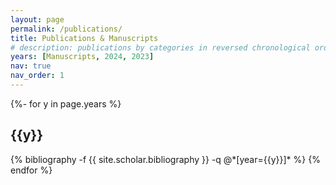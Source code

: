 ```yaml
---
layout: page
permalink: /publications/
title: Publications & Manuscripts
# description: publications by categories in reversed chronological order. generated by jekyll-scholar.
years: [Manuscripts, 2024, 2023]
nav: true
nav_order: 1
---
```

<!-- _pages/publications.md -->
<div class="publications">

{%- for y in page.years %}
  <h2 class="year">{{y}}</h2>
  {% bibliography -f {{ site.scholar.bibliography }} -q @*[year={{y}}]* %}
{% endfor %}

</div>